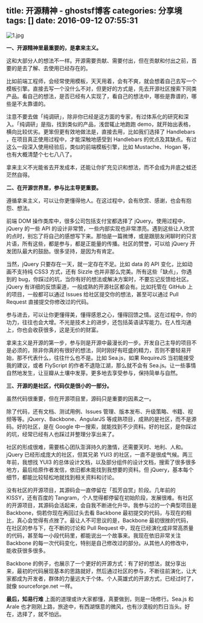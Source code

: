 title: 开源精神 - ghostsf博客
categories: 分享境
tags: []
date: 2016-09-12 07:55:31
---
![1.jpg][1]

**一、开源精神里最重要的，是拿来主义。**

这和大部分人的想法不一样。开源需要贡献、需要付出，但在贡献和付出之前，首要的是去了解、去使用已经存在的。

比如前端工程师，会经常使用模板，天天用着，会有不爽，就会想着自己去写一个模板引擎。直接去写一个没什么不对，但更好的方式是，先去开源社区搜索下同类产品。看自己的想法，是否已经有人实现了，看自己的想法中，哪些是靠谱的，哪些是不太靠谱的。

注意不要去做「纯调研」，除非你已经是这方面的专家，有过体系化的研究和深入。「纯调研」是指，找到类似的产品，浅尝辄止地跑跑 demo，就开始出表格，横向比较优劣。更笨但更有效地做法是，直接去用，比如我们选择了 Handlebars ，在项目真正使用过程中，才能深触地感受到 Handlebars 的优点及其缺点。有过这么一段深入使用经验后，类似的前端模板引擎，比如 Mustache、Hogan 等，也有大概清楚个七七八八了。

拿来主义不光能省去开发成本，还能让你扩充见识和想法，而不会成为井底之蛙还茫然自得。

**二、在开源世界里，参与比主导更重要。**

遵循拿来主义，可以让你更懂得他人。在这过程中，会有欣赏、感谢，也会有抱怨、想法。

前端 DOM 操作类库中，很多公司包括支付宝都选择了 jQuery。使用过程中，jQuery 的一些 API 的设计非常赞，一些内部实现也非常漂亮。遇到这些让人欣赏的点时，别忘了将自己的感想写下来。那怕是一篇微博，或是跟朋友闲聊时的只言片语，所有这些，都是参与，都是正能量的传播。社区的赞誉，可以给 jQuery 开发团队最大的鼓励。很多坚持，是因为有肯定。

当然，jQuery 只要存在一天，就一定存在不足。比如 data 的 API 变化，比如动画不支持纯 CSS3 方式，还有 Sizzle 也并非那么完美。所有这些「缺点」，你遇到的 bug，你踩过的坑，当你有好的想法或解决方案时，不要忘记反馈给社区。jQuery 有详细的反馈渠道，一般成熟的开源社区都会有。比如托管在 GitHub 上的项目，一般都可以通过 Issues 给社区提交你的想法，甚至可以通过 Pull Request 直接提交你修改过的代码。

参与进去，可以让你更懂得美，懂得感恩之心，懂得回馈之情。这在过程中，你的功力，往往也会大增。不光是技术上的进步，还包括英语读写能力。在人性沟通上，你也会收获很多，这是无价的财富。

拿来主义是开源的第一步，参与则是开源中最漫长的一步。开发自己主导的项目不是必须的，除非你真的有很好的想法，同时刚好有旺盛的精力，否则不要轻易开始，那不代表什么，往往什么也不是。比如 Sea.js，如果 RequireJS 当初能接受我的建议，或者 FlyScript 的作者不退隐江湖，那么就不会有 Sea.js。让一些事情自然地发生，让豆瓣从土壤中发芽。更多地去享受参与，保持简单与自然。

**三、开源的是社区，代码仅是很小的一部分。**

虽然代码很重要，但在开源项目里，源码只是重要的因素之一。

除了代码，还有文档、测试用例、Issues 管理、版本发布、升级策略、书籍、视频等等。jQuery、Backbone、AngularJS 等成熟项目，成熟的是社区，而不是源码。好的社区，是在 Google 中一搜索，就能找到不少资料。好的社区，是你踩过的坑，经常已经有人也踩过并整理分享出来了。

社区的形成很难，需要核心团队澎湃持久的激情，还需要天时、地利、人和。jQuery 已经形成庞大的社区，但其兄弟 YUI3 的社区，一直不是很成气候。两三年前，我想找 YUI3 的总体设计文档，以及部分组件的设计文档，搜索了很多很多地方，最后给原作者发信，依旧都未能找到我想要的资料。但 jQuery，基本每个细节，都能比较轻松地就找到相关资料和讨论。

没有社区的开源项目，其源码会一直停留在「孤芳自赏」阶段。几年前的 KISSY，还有百度的 Tangram，个人觉得都停留在初始阶段，发展很难。有社区的开源项目，其源码会活起来，会自我不断进化升华。我参与过的一个典型项目是 Backbone，倘若你现在再回过头去看 Backbone 最初提交的代码，与现在的相比，真心会觉得有点挫了。最让人不可思议的是，Backbone 最初很挫的代码，在社区的参与下，在不断的讨论和 Pull Request 中，现在已经演化成非常高质量的代码，甚至每一小段代码里，都能说出一个故事来。我现在依旧非常关注 Backbone 的每一次代码变化，特别是自己修改过的部分。从其他人的修改中，能收获很多很多。

Backbone 的例子，也展示了一个更好的开源方式：有了好的想法，就分享出来，最初的代码展现基本的思路就好，然后通过社区的参与，不断往前演化，让大家都成为开发者，群体的力量远大于个体。个人英雄式的开源方式，已经过时了，就像 sourceforge.net 一样。

**最后，知易行难**
上面的道理或许大家都懂，真要做到，则是一场修行。Sea.js 和 Arale 也才刚刚上路，旅途中，有西湖惬意的微风，也有沙漠般的烈日当头。好在，选择了，就不怕远。


  [1]: http://www.ghostsf.com/usr/uploads/2016/09/2738440415.jpg
